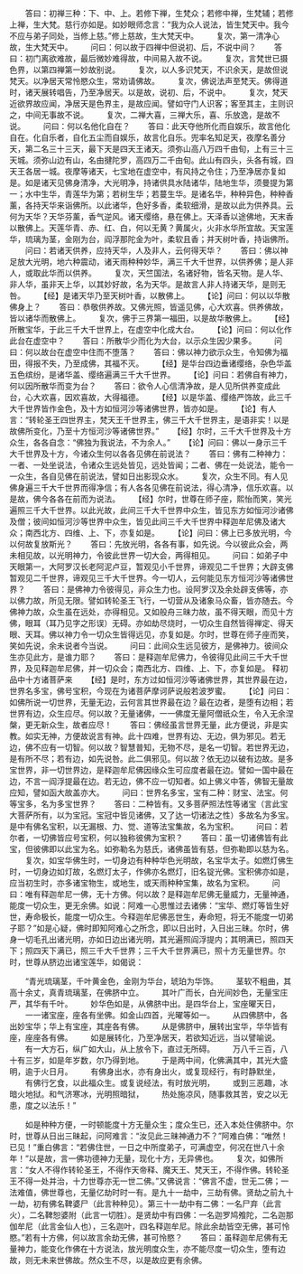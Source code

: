 <!-- { "loadSidebar": true } -->
　　答曰：初禅三种：下、中、上。若修下禅，生梵众；若修中禅，生梵辅；若修上禅，生大梵。慈行亦如是。如妙眼师念言：“我为众人说法，皆生梵天中。我今不应与弟子同处，当修上慈。”修上慈故，生大梵天中。
　　复次，第一清净心故，生大梵天中。
　　问曰：何以故于四禅中但说初、后，不说中间？
　　答曰：初门离欲难故，最后微妙难得故，中间易入故不说。
　　复次，言梵世已摄色界，以第四禅第一妙故别说。
　　复次，以人多识梵天，不识余天，是故但说梵天。以净居天常怜愍众生，常劝请佛故。
　　复次，佛说法声至梵天。佛得道时，诸天展转唱告，乃至净居天。以是故，说初、后，不说中。
　　复次，梵天近欲界故应闻，净居天是色界主，是故应闻。譬如守门人识客；客至其主，主则识之，中间无事故不说。
　　复次，二禅大喜，三禅大乐，喜、乐放逸，是故不说。
　　问曰：何以名他化自在？
　　答曰：此天夺他所化而自娱乐，故言他化自在。化自乐者，自化五尘而自娱乐，故言化自乐。兜率名知足天，夜摩名善分天，第二名三十三天，最下天是四天王诸天。须弥山高八万四千由旬，上有三十三天城。须弥山边有山，名由揵陀罗，高四万二千由旬。此山有四头，头各有城，四天王各居一城。夜摩等诸天，七宝地在虚空中，有风持之令住；乃至净居亦复如是。如是诸天见佛身清净，大光明净，持诸供具水陆诸华，陆地生华，须曼提为第一；水中生华，青莲华为第；若树生华；若蔓生华。是诸名华，种种异色，种种香薰，各持天华来诣佛所。以此诸华，色好多香，柔软细滑，是故以此为供养具。云何为天华？天华芬薰，香气逆风。诸天缨络，悬在佛上。天泽香以途佛地，天末香以散佛上。天莲华青、赤、红、白，何以无黄？黄属火，火非水华所宜故。天宝莲华，琉璃为茎，金刚为台，阎浮那陀金为叶，柔软且香；并天树叶香，持诣佛所。
　　问曰：若诸天供养，应持天华，人及非人，云何得天华？
　　答曰：佛以神足放大光明，地六种震动，诸天雨种种妙华，满三千大千世界，以供养佛；是人非人，或取此华而以供养。
　　复次，天竺国法，名诸好物，皆名天物。是人华、非人华，虽非天上华，以其妙好故，名为天华。是故言人非人持诸天华，是则无咎。
　　【经】是诸天华乃至天树叶香，以散佛上。
　　【论】问曰：何以以华散佛身上？
　　答曰：恭敬供养故。又佛光照，皆遥见佛，心大欢喜。供养佛故，皆以诸华而散佛上。
　　复次，佛于三界第一福田，以是故华散佛上。
　　【经】所散宝华，于此三千大千世界上，在虚空中化成大台。
　　【论】问曰：何以化作此台在虚空中？
　　答曰：所散华少而化为大台，以示众生因少果多。
　　问曰：何以故台在虚空中住而不堕落？
　　答曰：佛以神力欲示众生，令知佛为福田，得报不失，乃至成佛，其福不灭。
　　【经】是华台四边垂诸缨络，杂色华盖五色缤纷，是诸华盖、缨络遍满三千大千世界。
　　【论】问曰：若佛自有神力，何以因所散华而变为台？
　　答曰：欲令人心信清净故，是人见所供养变成此台，心大欢喜，因欢喜故，大得福德。
　　【经】以是华盖、缨络严饰故，此三千大千世界皆作金色，及十方如恒河沙等诸佛世界，皆亦如是。
　　【论】有人言：“转轮圣王四世界主，梵天王千世界主，佛三千大千世界主，是语非实！以是故佛所变化，乃至十方恒河沙等诸佛世界。”
　　【经】尔时，三千大千世界及十方众生，各各自念：“佛独为我说法，不为余人。”
　　【论】问曰：佛以一身示三千大千世界及十方，今诸众生何以各各见佛在前说法？
　　答曰：佛有二种神力：一者、一处坐说法，令诸众生远处皆见，远处皆闻；二者、佛在一处说法，能令一一众生，各自见佛在前说法，譬如日出影现众水。
　　复次，众生不同。有人见佛身遍三千大千世界而得净信；有人各各见佛在前说法，得心清净，信乐欢喜。以是故，佛今各各在前而为说法。
　　【经】尔时，世尊在师子座，熙怡而笑，笑光遍照三千大千世界。以此光故，此间三千大千世界中众生，皆见东方如恒河沙诸佛及僧；彼间如恒河沙等世界中众生，皆见此间三千大千世界中释迦牟尼佛及诸大众；南西北方、四维、上、下，亦复如是。
　　【论】问曰：佛上已多放光明，今以何故复放斯光？
　　答曰：先放光明，各各有事，如先说。今以彼此众会，两未相见故，以光明神力，令彼此世界一切大会，两得相见。
　　问曰：如弟子中天眼第一，大阿罗汉长老阿泥卢豆，暂观见小千世界，谛观见二千世界；大辟支佛暂观见二千世界，谛观见三千大千世界。今一切人，云何能见东方恒河沙等诸佛世界？
　　答曰：是佛神力令彼得见，非众生力也。设阿罗汉及余处辟支佛等，亦以佛力故，所见无限。譬如转轮圣王飞行，一切营从及诸象马众畜，皆亦随去。今佛神力故，众生虽在远处，亦得相见。又如般舟三昧力故，虽不得天眼，而见十方佛，眼耳（耳乃见字之形误）无碍。亦如劫尽烧时，一切众生自然皆得禅定、得天眼、天耳。佛以神力令一切众生皆得远见，亦复如是。尔时，世尊在师子座而笑，笑如先说，余未说者今当说。
　　问曰：此间众生远见彼方，是佛神力。彼间众生亦见此方，是谁力耶？
　　答曰：是释迦牟尼佛力，令彼得见此间三千大千世界，及见释迦牟尼佛，并一切众会；南西北方、四维、上、下，亦复如是。
释初品中十方诸菩萨来
　　【经】是时，东方过如恒河沙等诸佛世界，其世界最在边，世界名多宝，佛号宝积，今现在为诸菩萨摩诃萨说般若波罗蜜。
　　【论】问曰：如佛所说一切世界，无量无边，云何言其世界最在边？最在边者，是堕有边相；若世界有边，众生应尽。何以故？无量诸佛，一一佛度无量阿僧祇众生，令入无余涅槃，更无新众生，故者应尽！
　　答曰：佛经虽言世界无量，此方便说，非是实教。如实无神，方便故说言有神。此十四难，世界有边、无边，俱为邪见。若无边，佛不应有一切智。何以故？智慧普知，无物不尽，是名一切智。若世界无边，是有所不尽；若有边，如先说咎。此二俱邪见。何以故？依无边以破有边故。是多宝世界，非一切世界边，是释迦牟尼佛因缘众生可应度者最在边。譬如一国中最在边，不言一阎浮提最在边。若无边，佛不应一切知者。如上佛义中答，佛智无量故应知，譬如函大故盖亦大。
　　问曰：世界名多宝，宝有二种：财宝、法宝。何等宝多，名为多宝世界？
　　答曰：二种皆有。又多菩萨照法性等诸宝（言此宝大菩萨所有，以为宝冠。宝冠中皆见诸佛，又了达一切诸法之性）多故名为多宝。是中有佛名宝积，以无漏根、力、觉、道等法宝集故，名为宝积。
　　问曰：若尔者，一切佛皆应号宝积，何以独称彼佛为宝积？
　　答曰：虽一切诸佛皆有此宝，但彼佛即以此宝为名。如弥勒名为慈氏，诸佛虽皆有慈，但弥勒即以慈为名。
　　复次，如宝华佛生时，一切身边有种种华色光明故，名宝华太子。如燃灯佛生时，一切身边如灯故，名燃灯太子，作佛亦名燃灯，旧名锭光佛。宝积佛亦如是，应当初生时，亦多诸宝物生，或地生，或天雨种种宝集，故名为宝积。
　　问曰：唯有释迦牟尼一佛，无十方佛。何以故？是释迦牟尼佛无量威力，无量神通，能度一切众生，更无余佛。如说：阿难一心思惟过去诸佛：“宝华、燃灯等皆生好世，寿命极长，能度一切众生。今释迦牟尼佛恶世生，寿命短，将无不能度一切弟子耶？”如是心疑，佛时即知阿难心之所念，即以日出时，入日出三昧。尔时，佛身一切毛孔出诸光明，亦如日边出诸光明，其光遍照阎浮提内；其明满已，照四天下；照四天下满已，照三千大千世界；三千大千世界满已，照十方无量世界。尔时，世尊从脐边出诸宝莲华，如偈说：

　　“青光琉璃茎，千叶黄金色，金刚为华台，琥珀为华饰。
　　茎软不粗曲，其高十余丈，真青琉璃茎，在佛脐中立。
　　其叶广而长，白光间妙色，无量宝庄严，其华有千叶。
　　妙华色如是，从佛脐中出。是四华台上，宝座曜天日，
　　一一诸宝座，座各有坐佛。如金山四首，光曜等如一。
　　从四佛脐中，各出妙宝华；华上有宝座，其座各有佛。
　　从是佛脐中，展转出宝华，华华皆有座，座座各有佛。
　　如是展转化，乃至净居天，若欲知近远，当以譬喻说。
　　有一大方石，纵广如大山，从上放令下，直过无所碍。
　　万八千三百，八十有三岁，如是年岁数，尔乃得到地。
　　于是两中间，化佛满其中，其光大盛明，逾于火日月。
　　有佛身出水，亦有身出火，或复现经行，有时静默坐，
　　有佛行乞食，以此福众生。或复说经法，有时放光明，
　　或到三恶趣，冰暗火地狱。和气济寒冰，光明照暗狱，
　　热处施凉风，随事救其苦，安之以无患，度之以法乐！”

　　如是种种方便，一时顿能度十方无量众生；度众生已，还入本处住佛脐中。尔时，世尊从日出三昧起，问阿难言：“汝见此三昧神通力不？”阿难白佛：“唯然！已见！”重白佛言：“若佛住世，一日之中所度弟子，可满虚空，何况在世八十余年！”以是故，言一佛功德神力无量，现化十方，无异佛也。
　　复次，如佛所言：“女人不得作转轮圣王，不得作天帝释、魔天王、梵天王，不得作佛。转轮圣王不得一处并治，十力世尊亦无一世二佛。”又佛说言：“佛言不虚，世无二佛；一法难值，佛世尊也，无量亿劫时时一有。是九十一劫中，三劫有佛。贤劫之前九十一劫，初有佛名鞞婆尸（此言种种见）。第三十一劫中有二佛：一名尸弃（此言火），二名鞞恕婆附（此言一切胜）。是贤劫中有四佛：一名迦罗鸠飧陀，二名迦那伽牟尼（此言金仙人也），三名迦叶，四名释迦牟尼。除此余劫皆空无佛，甚可怜愍。”若有十方佛，何以故言余劫无佛，甚可怜愍？
　　答曰：虽释迦牟尼佛有无量神力，能变化作佛在十方说法，放光明度众生，亦不能尽度一切众生，堕有边故，则无未来世佛故。然众生不尽，以是故应更有余佛。

